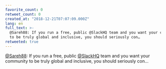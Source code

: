 ```yaml
---
favorite_count: 0
retweet_count: 0
created_at: "2018-12-21T07:07:09.000Z"
lang: en
full_text: >-
  @Sareh88: If you run a free, public @SlackHQ team and you want your community
  to be truly global and inclusive, you should seriously con…
retweeted: true
---
```


[@Sareh88](https://twitter.com/Sareh88): If you run a free, public
[@SlackHQ](https://twitter.com/SlackHQ) team and you want your community to be
truly global and inclusive, you should seriously con…
